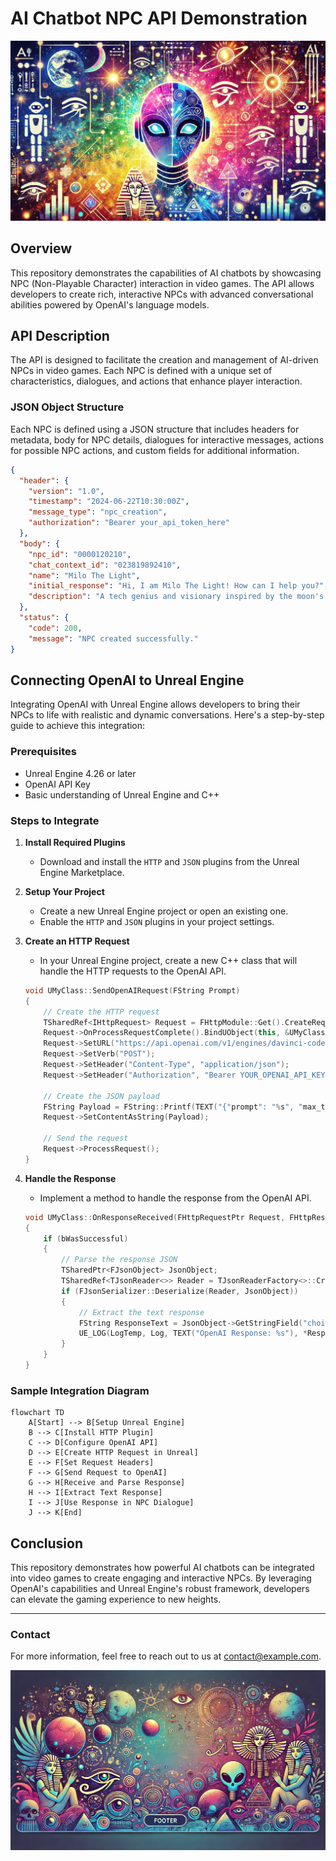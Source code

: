 
# AI Chatbot NPC API Demonstration

![AI Chatbot](https://github.com/scottohair/milo-npc-demo/blob/main/images/chatbot.png)

## Overview

This repository demonstrates the capabilities of AI chatbots by showcasing NPC (Non-Playable Character) interaction in video games. The API allows developers to create rich, interactive NPCs with advanced conversational abilities powered by OpenAI's language models.

## API Description

The API is designed to facilitate the creation and management of AI-driven NPCs in video games. Each NPC is defined with a unique set of characteristics, dialogues, and actions that enhance player interaction.

### JSON Object Structure

Each NPC is defined using a JSON structure that includes headers for metadata, body for NPC details, dialogues for interactive messages, actions for possible NPC actions, and custom fields for additional information.

```json
{
  "header": {
    "version": "1.0",
    "timestamp": "2024-06-22T10:30:00Z",
    "message_type": "npc_creation",
    "authorization": "Bearer your_api_token_here"
  },
  "body": {
    "npc_id": "0000120210",
    "chat_context_id": "023819892410",
    "name": "Milo The Light",
    "initial_response": "Hi, I am Milo The Light! How can I help you?",
    "description": "A tech genius and visionary inspired by the moon's energy, constantly developing cutting-edge technologies. Known for discovering and managing artists like Tekashi 6ix9ine and Trippie Redd, and pioneering in the NFT space. Collaborates with Create Music Group and Bored Ape 'Jimbo' for innovative projects. A beacon of change and innovation, driven by optimism and a desire to inspire others."
  },
  "status": {
    "code": 200,
    "message": "NPC created successfully."
}
```

## Connecting OpenAI to Unreal Engine

Integrating OpenAI with Unreal Engine allows developers to bring their NPCs to life with realistic and dynamic conversations. Here's a step-by-step guide to achieve this integration:

### Prerequisites

- Unreal Engine 4.26 or later
- OpenAI API Key
- Basic understanding of Unreal Engine and C++

### Steps to Integrate

1. **Install Required Plugins**
   - Download and install the `HTTP` and `JSON` plugins from the Unreal Engine Marketplace.

2. **Setup Your Project**
   - Create a new Unreal Engine project or open an existing one.
   - Enable the `HTTP` and `JSON` plugins in your project settings.

3. **Create an HTTP Request**
   - In your Unreal Engine project, create a new C++ class that will handle the HTTP requests to the OpenAI API.

    ```cpp
    void UMyClass::SendOpenAIRequest(FString Prompt)
    {
        // Create the HTTP request
        TSharedRef<IHttpRequest> Request = FHttpModule::Get().CreateRequest();
        Request->OnProcessRequestComplete().BindUObject(this, &UMyClass::OnResponseReceived);
        Request->SetURL("https://api.openai.com/v1/engines/davinci-codex/completions");
        Request->SetVerb("POST");
        Request->SetHeader("Content-Type", "application/json");
        Request->SetHeader("Authorization", "Bearer YOUR_OPENAI_API_KEY");

        // Create the JSON payload
        FString Payload = FString::Printf(TEXT("{"prompt": "%s", "max_tokens": 150}"), *Prompt);
        Request->SetContentAsString(Payload);

        // Send the request
        Request->ProcessRequest();
    }
    ```

4. **Handle the Response**
   - Implement a method to handle the response from the OpenAI API.

    ```cpp
    void UMyClass::OnResponseReceived(FHttpRequestPtr Request, FHttpResponsePtr Response, bool bWasSuccessful)
    {
        if (bWasSuccessful)
        {
            // Parse the response JSON
            TSharedPtr<FJsonObject> JsonObject;
            TSharedRef<TJsonReader<>> Reader = TJsonReaderFactory<>::Create(Response->GetContentAsString());
            if (FJsonSerializer::Deserialize(Reader, JsonObject))
            {
                // Extract the text response
                FString ResponseText = JsonObject->GetStringField("choices")[0]->AsObject()->GetStringField("text");
                UE_LOG(LogTemp, Log, TEXT("OpenAI Response: %s"), *ResponseText);
            }
        }
    }
    ```

### Sample Integration Diagram

```mermaid
flowchart TD
    A[Start] --> B[Setup Unreal Engine]
    B --> C[Install HTTP Plugin]
    C --> D[Configure OpenAI API]
    D --> E[Create HTTP Request in Unreal]
    E --> F[Set Request Headers]
    F --> G[Send Request to OpenAI]
    G --> H[Receive and Parse Response]
    H --> I[Extract Text Response]
    I --> J[Use Response in NPC Dialogue]
    J --> K[End]
```


## Conclusion

This repository demonstrates how powerful AI chatbots can be integrated into video games to create engaging and interactive NPCs. By leveraging OpenAI's capabilities and Unreal Engine's robust framework, developers can elevate the gaming experience to new heights.

---

### Contact

For more information, feel free to reach out to us at [contact@example.com](mailto:scott@antenna.vc).

![Footer Image](https://github.com/scottohair/milo-npc-demo/blob/main/images/footer.png)
